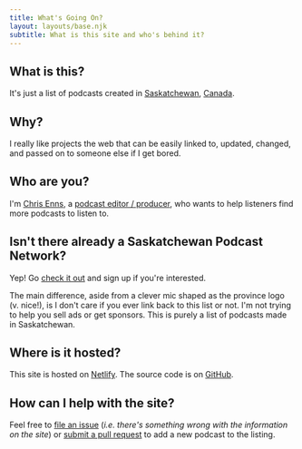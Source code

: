 ```yaml
---
title: What's Going On?
layout: layouts/base.njk
subtitle: What is this site and who's behind it?
---
```


## What is this?

It's just a list of podcasts created in [Saskatchewan](https://en.wikipedia.org/wiki/Saskatoon), [Canada](https://en.wikipedia.org/wiki/Canada).

## Why?

I really like projects the web that can be easily linked to, updated, changed, and passed on to someone else if I get bored.

## Who are you?

I'm [Chris Enns](https://chrisenns.com/), a [podcast editor / producer](https://www.lemonproductions.ca/), who wants to help listeners find more podcasts to listen to.

## Isn't there already a Saskatchewan Podcast Network?

Yep! Go [check it out](https://saskpodcastnetwork.com/) and sign up if you're interested.

The main difference, aside from a clever mic shaped as the province logo (v. nice!), is I don't care if you ever link back to this list or not. I'm not trying to help you sell ads or get sponsors. This is purely a list of podcasts made in Saskatchewan.

## Where is it hosted?

This site is hosted on [Netlify](http://netlify.com/). The source code is on [GitHub](https://github.com/iChris/saskpodcasts).

## How can I help with the site?

Feel free to [file an issue](https://github.com/iChris/saskpodcasts/issues) (*i.e. there's something wrong with the information on the site*) or [submit a pull request](https://github.com/iChris/saskpodcasts/pulls) to add a new podcast to the listing.